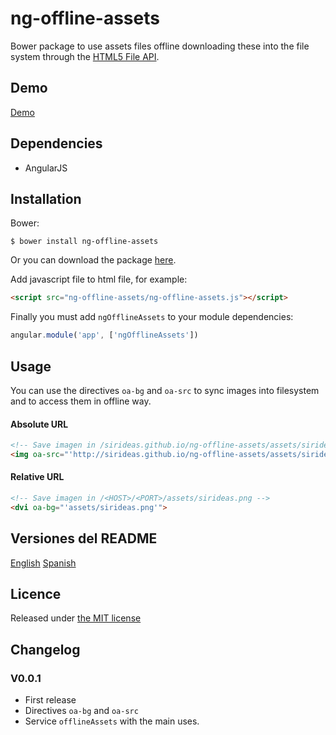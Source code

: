 # ng-offline-assets

Bower package to use assets files offline downloading these into the file system through the [HTML5 File API](https://dev.w3.org/2009/dap/file-system/file-dir-sys.html).

## Demo
[Demo](https://sirideas.github.io/ng-offline-assets)

## Dependencies

* AngularJS

## Installation

Bower:

```
$ bower install ng-offline-assets
```

Or you can download the package [here](https://codeload.github.com/SirIdeas/ng-offline-assets/zip/master).

Add javascript file to html file, for example:

```html
<script src="ng-offline-assets/ng-offline-assets.js"></script>
```

Finally you must add `ngOfflineAssets` to your module dependencies:

```javascript
angular.module('app', ['ngOfflineAssets'])
```

## Usage

You can use the directives `oa-bg` and `oa-src` to sync images into filesystem and to access them in offline way.

#### Absolute URL
```html
<!-- Save imagen in /sirideas.github.io/ng-offline-assets/assets/sirideas.png -->
<img oa-src="'http://sirideas.github.io/ng-offline-assets/assets/sirideas.png'">
```

#### Relative URL
```html
<!-- Save imagen in /<HOST>/<PORT>/assets/sirideas.png -->
<dvi oa-bg="'assets/sirideas.png'">
```

## Versiones del README
[English](README.md)
[Spanish](README.es.md)

## Licence
Released under [the MIT license](https://github.com/SirIdeas/ng-offline-assets/blob/master/LICENSE)

## Changelog

### V0.0.1
* First release
* Directives `oa-bg` and `oa-src`
* Service `offlineAssets` with the main uses.